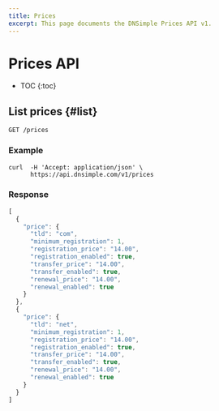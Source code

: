```yaml
---
title: Prices
excerpt: This page documents the DNSimple Prices API v1.
---
```


# Prices API

* TOC
{:toc}


## List prices {#list}

    GET /prices

### Example

    curl  -H 'Accept: application/json' \
          https://api.dnsimple.com/v1/prices

### Response

~~~js
[
  {
    "price": {
      "tld": "com",
      "minimum_registration": 1,
      "registration_price": "14.00",
      "registration_enabled": true,
      "transfer_price": "14.00",
      "transfer_enabled": true,
      "renewal_price": "14.00",
      "renewal_enabled": true
    }
  },
  {
    "price": {
      "tld": "net",
      "minimum_registration": 1,
      "registration_price": "14.00",
      "registration_enabled": true,
      "transfer_price": "14.00",
      "transfer_enabled": true,
      "renewal_price": "14.00",
      "renewal_enabled": true
    }
  }
]
~~~
